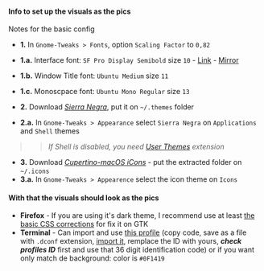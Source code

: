 #### Info to set up the visuals as the pics  
Notes for the basic config

+ **1.** In `Gnome-Tweaks > Fonts`, option `Scaling Factor` to `0,82`
+ **1.a.** Interface font: `SF Pro Display Semibold` size `10` - [Link](https://github.com/sahibjotsaggu/San-Francisco-Pro-Fonts/blob/master/SF-Pro-Display-Semibold.otf) - [Mirror](https://git.teobit.ru/altera/alteraQwars/blob/cded838d7de52d289595d6d36dea40463598ba40/source/San%20Francisco%20Pro/Fonts/SF-Pro-Display-Semibold.ttf)
+ **1.b.** Window Title font: `Ubuntu Medium` size `11`
+ **1.c.** Monoscpace font: `Ubuntu Mono Regular` size `13`


+ **2.** Download [*Sierra Negra*](https://github.com/thepante/setup/releases/download/0.3/Sierranegra.zip), put it on `~/.themes` folder
+ **2.a.** In `Gnome-Tweaks > Appearance` select `Sierra Negra` on `Applications` and `Shell` themes  
>> *If Shell is disabled, you need [User Themes](https://extensions.gnome.org/extension/19/user-themes/) extension*
+ **3.** Download [*Cupertino-macOS iCons*](https://github.com/USBA/Cupertino-macOS-iCons/releases) - put the extracted folder on `~/.icons`
+ **3.a.** In `Gnome-Tweaks > Appearence` select the icon theme on `Icons`

#### With that the visuals should look as the pics
+ **Firefox** - If you are using it's dark theme, I recommend use at least [the basic CSS corrections](https://github.com/thepante/setup/tree/master/.mozilla/firefox/X.default/chrome-option2) for fix it on GTK  
+ **Terminal** - Can import and use [this profile](https://raw.githubusercontent.com/thepante/setup/master/gterminal-sierranegra.dconf) (copy code, save as a file with `.dconf` extension, [import it](https://raw.githubusercontent.com/thepante/setup/master/gterminal-sierranegra-readme), remplace the ID with yours, ***check profiles ID*** first and use that 36 digit identification code) or if you want only match de background: color is `#0F1419`
